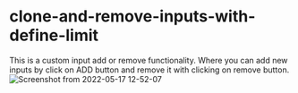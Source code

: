 # clone-and-remove-inputs-with-define-limit
This is a custom input add or remove functionality. Where you can add new inputs by click on ADD button and remove it with clicking on remove button.
![Screenshot from 2022-05-17 12-52-07](https://user-images.githubusercontent.com/28787502/168753494-f2b6cb70-6bc2-47d1-bdad-6bc79d1221fa.png)
